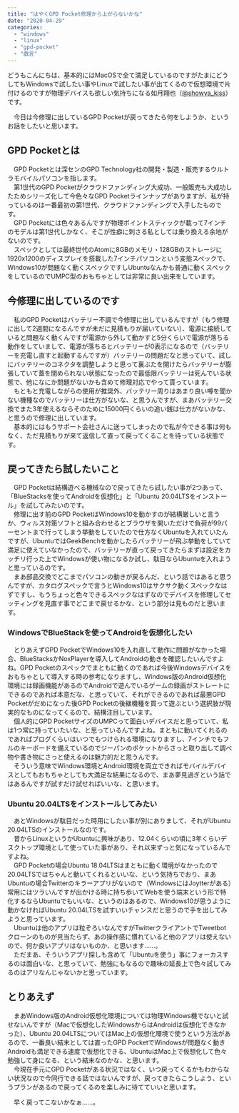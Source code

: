 ```yaml
---
title: "はやくGPD Pocket修理から上がらないかな"
date: "2020-04-29"
categories: 
  - "windows"
  - "linux"
  - "gpd-pocket"
  - "戯言"
---
```


どうもこんにちは、基本的にはMacOSで全て満足しているのですがたまにどうしてもWindowsで試したい事やLinuxで試したい事が出てくるので仮想環境で片付けるのですが物理デバイスも欲しい気持ちになる如月翔也（[@showya\_kiss](http://twitter.com/showya_kiss)）です。  
  
　今日は今修理に出しているGPD Pocketが戻ってきたら何をしようか、というお話をしたいと思います。  

## GPD Pocketとは

　GPD Pocketとは深センのGPD Technology社の開発・製造・販売するウルトラモバイルパソコンを指します。  
　第1世代のGPD Pocketがクラウドファンディング大成功、一般販売も大成功したためシリーズ化して今色々なGPD Pocketラインナップがありますが、私が持っているのは一番最初の第1世代、クラウドファンディングで入手したものです。  
　GPD Pocketには色々あるんですが物理ポイントスティックが載って7インチのモデルは第1世代しかなく、そこが性癖に刺さる私としては乗り換える余地がないのです。  
　スペックとしては最終世代のAtomに8GBのメモリ・128GBのストレージに1920x1200のディスプレイを搭載した7インチパソコンという変態スペックで、Windows10が問題なく動くスペックですしUbuntuなんかも普通に動くスペックをしているのでUMPC型のおもちゃとしては非常に良い出来をしています。  

## 今修理に出しているのです

　私のGPD Pocketはバッテリー不調で今修理に出しているんですが（もう修理に出して2週間になるんですが未だに見積もりが届いていない）、電源に接続していると問題なく動くんですが電源から外して動かすと5分くらいで電源が落ちる動作をしていまして、電源が落ちるとバッテリーが0表示になるので（バッテリーを充電し直すと起動するんですが）バッテリーの問題だなと思っていて、試しにバッテリーのコネクタを調整しようと思って裏ぶたを開けたらバッテリーが膨張していて蓋を閉められない状態になったので最低限バッテリーは死んでいる状態で、他になにか問題がないかも含めて修理対応でやって貰っています。  
　もともと充電しながらの使用が推奨外、バッテリー周りはあまり良い噂を聞かない機種なのでバッテリーは仕方がないな、と思うんですが、まあバッテリー交換でまた3年使えるならそのために15000円くらいの追い銭は仕方がないかな、と思うので修理に出しています。  
　基本的にはもうサポート会社さんに送ってしまったので私が今できる事は何もなく、ただ見積もりが来て返信して直って戻ってくることを待っている状態です。  

## 戻ってきたら試したいこと

　GPD Pocketは結構遊べる機械なので戻ってきたら試したい事が2つあって、「BlueStacksを使ってAndroidを仮想化」と「Ubuntu 20.04LTSをインストール」を試してみたいのです。  
　修理に出す前のGPD PocketはWindows10を動かすのが結構厳しいと言うか、ウィルス対策ソフトと組み合わせるとブラウザを開いただけで負荷が99パーセントまで行ってしまう挙動をしていたので仕方なくUbuntuを入れていたんですが、UbuntuではGeekBenchを動かしたらバッテリーが飛ぶ挙動をしていて満足に使えていなかったので、バッテリーが直って戻ってきたらまずは設定をカッチリ行った上でWindowsが使い物になるか試し、駄目ならUbuntuを入れようと思っているのです。  
　まあ部品交換でどこまでパソコンの動きが戻るんだ、という話ではあると思うんですが、カタログスペックで言うとWindows10はサクサク動くスペックなはずですし、もうちょっと色々できるスペックなはずなのでデバイスを修理してセッティングを見直す事でどこまで戻せるかな、という部分は見ものだと思います。  

### WindowsでBlueStackを使ってAndroidを仮想化したい

　とりあえずGPD PocketでWindows10を入れ直して動作に問題がなかった場合、BlueStacksかNoxPlayerを導入してAndroidの動きを確認したいんですよね。GPD Pocketのスペックでまともに動くのであれば今後Windowsデバイスをおもちゃとして導入する時の参考になりますし、Windows版のAndroid仮想化環境には録画機能があるのでAndroidで遊んでいるゲームの録画がストレートにできるのであれば本意だな、と思っていて、それができるのであれば最悪GPD Pocketがだめになった後GPD Pocketの後継機種を買って遊ぶという選択肢が現実的なものになってくるので、結構注目しています。  
　個人的にGPD PocketサイズのUMPCって面白いデバイスだと思っていて、私は1つ常に持っていたいな、と思っているんですよね。まともに動いてくれるのであればブログくらいはいつでもつけられる環境になりますし、7インチでもフルのキーボードを備えているのでジーパンのポケットからさっと取り出して調べ物や書き物にさっと使えるのは魅力的だと思うんです。  
　そういう意味でWindows環境とAndroid環境を両立できればモバイルデバイスとしてもおもちゃとしても大満足な結果になるので、まあ夢見過ぎという話ではあるんですが試すだけ試せればいいな、と思います。  

### Ubuntu 20.04LTSをインストールしてみたい

　あとWindowsが駄目だった時用にしたい事が別にありまして、それがUbuntu 20.04LTSのインストールなのです。  
　昔からLinuxというかUbuntuに興味があり、12.04くらいの頃に3年くらいデスクトップ環境として使っていた事があり、それ以来ずっと気になっているんですよね。  
　GPD Pocketの場合Ubuntu 18.04LTSはまともに動く環境がなかったので20.04LTSではちゃんと動いてくれるといいな、という気持ちでおり、まあUbuntuの場合Twitterのキラーアプリがないので（WindowsにはJoytterがある）常用にはツラいんですが出かける時に持ち歩いてWebを使う端末という形で特化するならUbuntuでもいいな、というのはあるので、Windows10が思うように動かなければUbuntu 20.04LTSを試すいいチャンスだと思うので手を出してみようと思っています。  
　Ubuntuは他のアプリは粒ぞろいなんですがTwitterクライアントでTweetbotクローンのものが見当たらず、あの操作感に慣れていると他のアプリは使えないので、何か良いアプリはないものか、と思います……。  
　ただまあ、そういうアプリ探しも含めて「Ubuntuを使う」事にフォーカスするのは面白いな、と思っていて、勉強にもなるので趣味の延長上で色々試してみるのはアリなんじゃないかと思っています。  

## とりあえず

　まあWindows版のAndroid仮想化環境については物理Windows機でないと試せないんですが（Macで仮想化したWindowsからはAndroidは仮想化できなかった）、Ubuntu 20.04LTSについてはMac上の仮想化環境で使うという方法があるので、一番良い結末としては直ったGPD PocketでWindowsが問題なく動きAndroidも満足できる速度で仮想化できる、UbuntuはMac上で仮想化して色々勉強して身になる、という結末なのかな、と思います。  
　今現在手元にGPD Pocketがある状況ではなく、いつ戻ってくるかもわからない状況なので今同行できる話ではないんですが、戻ってきたらこうしよう、というプランがあるので戻ってくるのを楽しみに待てていいと思います。  
  
　早く戻ってこないかなぁ……。
